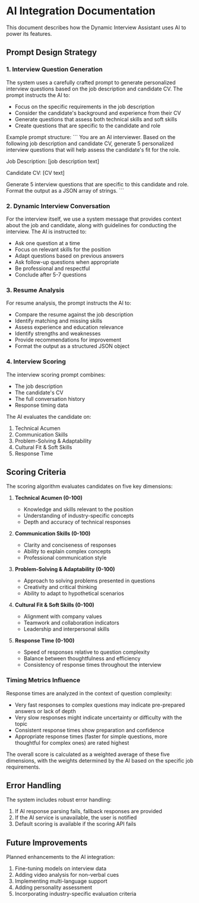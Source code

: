 # AI Integration Documentation

This document describes how the Dynamic Interview Assistant uses AI to power its features.

## Prompt Design Strategy

### 1. Interview Question Generation

The system uses a carefully crafted prompt to generate personalized interview questions based on the job description and candidate CV. The prompt instructs the AI to:

- Focus on the specific requirements in the job description
- Consider the candidate's background and experience from their CV
- Generate questions that assess both technical skills and soft skills
- Create questions that are specific to the candidate and role

Example prompt structure:
\`\`\`
You are an AI interviewer. Based on the following job description and candidate CV,
generate 5 personalized interview questions that will help assess the candidate's fit for the role.

Job Description:
[job description text]

Candidate CV:
[CV text]

Generate 5 interview questions that are specific to this candidate and role.
Format the output as a JSON array of strings.
\`\`\`

### 2. Dynamic Interview Conversation

For the interview itself, we use a system message that provides context about the job and candidate, along with guidelines for conducting the interview. The AI is instructed to:

- Ask one question at a time
- Focus on relevant skills for the position
- Adapt questions based on previous answers
- Ask follow-up questions when appropriate
- Be professional and respectful
- Conclude after 5-7 questions

### 3. Resume Analysis

For resume analysis, the prompt instructs the AI to:

- Compare the resume against the job description
- Identify matching and missing skills
- Assess experience and education relevance
- Identify strengths and weaknesses
- Provide recommendations for improvement
- Format the output as a structured JSON object

### 4. Interview Scoring

The interview scoring prompt combines:

- The job description
- The candidate's CV
- The full conversation history
- Response timing data

The AI evaluates the candidate on:

1. Technical Acumen
2. Communication Skills
3. Problem-Solving & Adaptability
4. Cultural Fit & Soft Skills
5. Response Time

## Scoring Criteria

The scoring algorithm evaluates candidates on five key dimensions:

1. **Technical Acumen (0-100)**

   - Knowledge and skills relevant to the position
   - Understanding of industry-specific concepts
   - Depth and accuracy of technical responses

2. **Communication Skills (0-100)**

   - Clarity and conciseness of responses
   - Ability to explain complex concepts
   - Professional communication style

3. **Problem-Solving & Adaptability (0-100)**

   - Approach to solving problems presented in questions
   - Creativity and critical thinking
   - Ability to adapt to hypothetical scenarios

4. **Cultural Fit & Soft Skills (0-100)**

   - Alignment with company values
   - Teamwork and collaboration indicators
   - Leadership and interpersonal skills

5. **Response Time (0-100)**
   - Speed of responses relative to question complexity
   - Balance between thoughtfulness and efficiency
   - Consistency of response times throughout the interview

### Timing Metrics Influence

Response times are analyzed in the context of question complexity:

- Very fast responses to complex questions may indicate pre-prepared answers or lack of depth
- Very slow responses might indicate uncertainty or difficulty with the topic
- Consistent response times show preparation and confidence
- Appropriate response times (faster for simple questions, more thoughtful for complex ones) are rated highest

The overall score is calculated as a weighted average of these five dimensions, with the weights determined by the AI based on the specific job requirements.

## Error Handling

The system includes robust error handling:

1. If AI response parsing fails, fallback responses are provided
2. If the AI service is unavailable, the user is notified
3. Default scoring is available if the scoring API fails

## Future Improvements

Planned enhancements to the AI integration:

1. Fine-tuning models on interview data
2. Adding video analysis for non-verbal cues
3. Implementing multi-language support
4. Adding personality assessment
5. Incorporating industry-specific evaluation criteria
